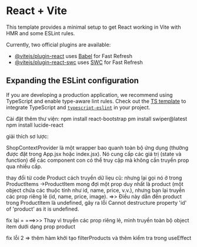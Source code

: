 # React + Vite

This template provides a minimal setup to get React working in Vite with HMR and some ESLint rules.

Currently, two official plugins are available:

- [@vitejs/plugin-react](https://github.com/vitejs/vite-plugin-react/blob/main/packages/plugin-react/README.md) uses [Babel](https://babeljs.io/) for Fast Refresh
- [@vitejs/plugin-react-swc](https://github.com/vitejs/vite-plugin-react-swc) uses [SWC](https://swc.rs/) for Fast Refresh

## Expanding the ESLint configuration

If you are developing a production application, we recommend using TypeScript and enable type-aware lint rules. Check out the [TS template](https://github.com/vitejs/vite/tree/main/packages/create-vite/template-react-ts) to integrate TypeScript and [`typescript-eslint`](https://typescript-eslint.io) in your project.

Cài đặt thêm thư viện: 
npm install react-bootstrap
pm install swiper@latest
npm install lucide-react

giải thích sơ lược: 

ShopContextProvider là một wrapper bao quanh toàn bộ ứng dụng (thường được đặt trong App.jsx hoặc index.jsx). Nó cung cấp các giá trị (state và function) để các component con có thể truy cập mà không cần truyền prop qua nhiều cấp.


thay đổi từ code Product 
cách truyền dữ liẹu cũ: 
<ProductItem
  key={index}
  id={item.id}
  name={item.name}
  price={item.price}
  image={item.image}
/>
nhưng lại gọi nó ở trong ProductItems ->ProductItem mong đợi một prop duy nhất là product (một object chứa các thuộc tính như id, name, price, v.v.), nhưng bạn lại truyền các prop riêng lẻ (id, name, price, image). =>>  Điều này dẫn đến product trong ProductItem là undefined, gây ra lỗi Cannot destructure property 'id' of 'product' as it is undefined.

fix lại =  <ProductItem key={item.id} product={item} />  ===>>> Thay vì truyền các prop riêng lẻ, mình truyền toàn bộ object item dưới dạng prop product

fix lỗi 2 => thêm hàm khởi tạo filterProducts và thêm kiểm tra trong useEffect
